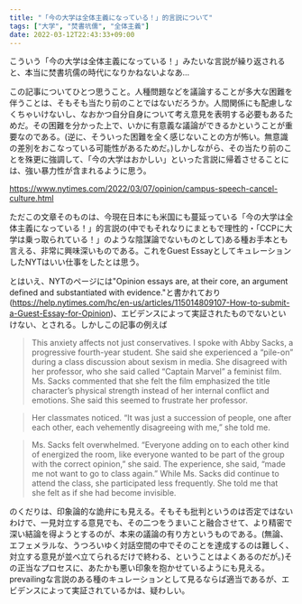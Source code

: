 ```yaml
---
title: "「今の大学は全体主義になっている！」的言説について"
tags: ["大学", "焚書坑儒", "全体主義"]
date: 2022-03-12T22:43:33+09:00
---
```


こういう「今の大学は全体主義になっている！」みたいな言説が繰り返されると、本当に焚書坑儒の時代になりかねないよなあ...

この記事についてひとつ思うこと。人種問題などを議論することが多大な困難を伴うことは、そもそも当たり前のことではないだろうか。人間関係にも配慮しなくちゃいけないし、なおかつ自分自身について考え意見を表明する必要もあるためだ。その困難を分かった上で、いかに有意義な議論ができるかということが重要なのである。(逆に、そういった困難を全く感じないことの方が怖い。無意識の差別をおこなっている可能性があるためだ。)しかしながら、その当たり前のことを殊更に強調して、「今の大学はおかしい」といった言説に帰着させることには、強い暴力性が含まれるように思う。

https://www.nytimes.com/2022/03/07/opinion/campus-speech-cancel-culture.html

ただこの文章そのものは、今現在日本にも米国にも蔓延っている「今の大学は全体主義になっている！」的言説の(中でもそれなりにまともで理性的・「CCPに大学は乗っ取られている！」のような陰謀論でないものとして)ある種お手本とも言える、非常に興味深いものである。これをGuest EssayとしてキュレーションしたNYTはいい仕事をしたとは思う。

とはいえ、NYTのページには"Opinion essays are, at their core, an argument defined and substantiated with evidence."と書かれており(<https://help.nytimes.com/hc/en-us/articles/115014809107-How-to-submit-a-Guest-Essay-for-Opinion>)、エビデンスによって実証されたものでないといけない、とされる。しかしこの記事の例えば

> This anxiety affects not just conservatives. I spoke with Abby Sacks, a progressive fourth-year student. She said she experienced a “pile-on” during a class discussion about sexism in media. She disagreed with her professor, who she said called “Captain Marvel” a feminist film. Ms. Sacks commented that she felt the film emphasized the title character’s physical strength instead of her internal conflict and emotions. She said this seemed to frustrate her professor.

> Her classmates noticed. “It was just a succession of people, one after each other, each vehemently disagreeing with me,” she told me.

> Ms. Sacks felt overwhelmed. “Everyone adding on to each other kind of energized the room, like everyone wanted to be part of the group with the correct opinion,” she said. The experience, she said, “made me not want to go to class again.” While Ms. Sacks did continue to attend the class, she participated less frequently. She told me that she felt as if she had become invisible.

のくだりは、印象論的な詭弁にも見える。そもそも批判というのは否定ではないわけで、一見対立する意見でも、その二つをうまいこと融合させて、より精密で深い結論を得ようとするのが、本来の議論の有り方というものである。(無論、エフェメラルな、うつろいゆく対話空間の中でそのことを達成するのは難しく、対立する意見が並べ立てられるだけで終わる、ということはよくあるのだが。)その正当なプロセスに、あたかも悪い印象を抱かせているようにも見える。prevailingな言説のある種のキュレーションとして見るならば適当であるが、エビデンスによって実証されているかは、疑わしい。

